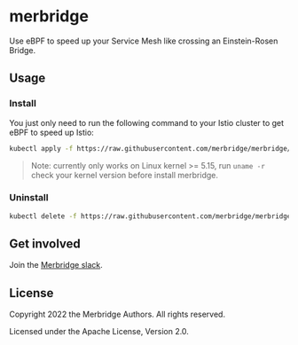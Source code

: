 # merbridge

Use eBPF to speed up your Service Mesh like crossing an Einstein-Rosen Bridge.

## Usage

### Install

You just only need to run the following command to your Istio cluster to get eBPF to speed up Istio:

```bash
kubectl apply -f https://raw.githubusercontent.com/merbridge/merbridge/main/deploy/all-in-one.yaml
```

> Note: currently only works on Linux kernel >= 5.15, run `uname -r` check your kernel version before install merbridge.

### Uninstall

```bash
kubectl delete -f https://raw.githubusercontent.com/merbridge/merbridge/main/deploy/all-in-one.yaml
```

## Get involved

Join the [Merbridge slack](https://join.slack.com/t/merbridge/shared_invite/zt-11uc3z0w7-DMyv42eQ6s5YUxO5mZ5hwQ).

## License
Copyright 2022 the Merbridge Authors. All rights reserved.

Licensed under the Apache License, Version 2.0.
